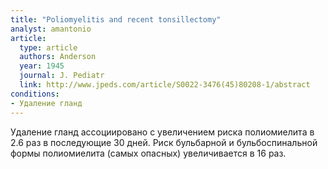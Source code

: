```yaml
---
title: "Poliomyelitis and recent tonsillectomy"
analyst: amantonio
article:
  type: article
  authors: Anderson
  year: 1945
  journal: J. Pediatr
  link: http://www.jpeds.com/article/S0022-3476(45)80208-1/abstract
conditions:
- Удаление гланд
---
```


Удаление гланд ассоциировано с увеличением риска полиомиелита в 2.6 раз в последующие 30 дней. Риск бульбарной и бульбоспинальной формы полиомиелита (самых опасных) увеличивается в 16 раз.
